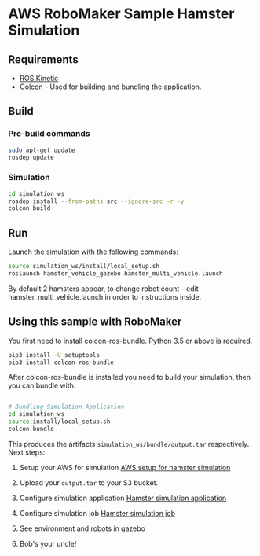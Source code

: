 # AWS RoboMaker Sample Hamster Simulation

## Requirements

- [ROS Kinetic](http://wiki.ros.org/kinetic/Installation/Ubuntu) 
- [Colcon](https://colcon.readthedocs.io/en/released/user/installation.html) - Used for building and bundling the application.

## Build

### Pre-build commands

```bash
sudo apt-get update
rosdep update
```

### Simulation

```bash
cd simulation_ws
rosdep install --from-paths src --ignore-src -r -y
colcon build
```

## Run

Launch the simulation with the following commands:

```bash
source simulation_ws/install/local_setup.sh
roslaunch hamster_vehicle_gazebo hamster_multi_vehicle.launch
```
By default 2 hamsters appear, to change robot count - edit hamster_multi_vehicle.launch in order to instructions inside.

## Using this sample with RoboMaker

You first need to install colcon-ros-bundle. Python 3.5 or above is required.

```bash
pip3 install -U setuptools
pip3 install colcon-ros-bundle
```

After colcon-ros-bundle is installed you need to build your simulation, then you can bundle with:

```bash

# Bundling Simulation Application
cd simulation_ws
source install/local_setup.sh
colcon bundle
```

This produces the artifacts `simulation_ws/bundle/output.tar` respectively.
Next steps: 
1. Setup your AWS for simulation
[AWS setup for hamster simulation](https://github.com/cogniteam/hamster_simulation/wiki/AWS-setup-for-hamster-simulation)

2. Upload your `output.tar` to your S3 bucket.

3. Configure simulation application
[Hamster simulation application](https://github.com/cogniteam/hamster_simulation/wiki/Hamster-simulation-application)

4. Configure simulation job
[Hamster simulation job](https://github.com/cogniteam/hamster_simulation/wiki/Hamster-simulation-job)

5. See environment and robots in gazebo 

6. Bob's your uncle! 

